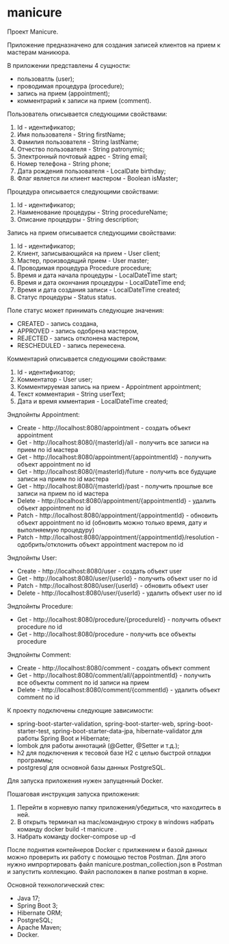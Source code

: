 # manicure

Проект Manicure.

Приложение предназначено для создания записей клиентов на прием к мастерам маникюра.

В приложении представлены 4 сущности:
- пользоватль (user);
- проводимая процедура (procedure);
- запись на прием (appointment);
- комментрарий к записи на прием (comment).

Пользователь описывается следующими свойствами:
1. Id - идентификатор;
2. Имя пользователя - String firstName;
3. Фамилия пользователя - String lastName;
4. Отчество пользователя - String patronymic;
5. Электронный почтовый адрес - String email;
6. Номер телефона - String phone;
7. Дата рождения пользователя - LocalDate birthday;
8. Флаг является ли клиент мастером - Boolean isMaster;

Процедура описывается следующими свойствами:
1. Id - идентификатор;
2. Наименование процедуры - String procedureName;
3. Описание процедуры - String description;

Запись на прием описывается следующими свойствами:
1. Id - идентификатор;
2. Клиент, записывающийся на прием - User client;
3. Мастер, производящий прием - User master;
4. Проводимая процедура Procedure procedure;
5. Время и дата начала процедуры - LocalDateTime start;
6. Время и дата окончания процедуры - LocalDateTime end;
7. Время и дата создания записи - LocalDateTime created;
8. Статус процедуры - Status status.

Поле статус может принимать следующие значения:
- CREATED - запись создана,
- APPROVED - запись одобрена мастером,
- REJECTED - запись отклонена мастером,
- RESCHEDULED - запись перенесена.

Комментарий описывается следующими свойствами:
1. Id - идентификатор;
2. Комментатор - User user;
3. Комментируемая запись на прием - Appointment appointment;
4. Текст комментария - String userText;
5. Дата и время кмментария - LocalDateTime created;

Эндпойнты Appointment:
- Create - http://localhost:8080/appointment  - создать объект appointment
- Get - http://localhost:8080/{masterId}/all - получить все записи на прием по id мастера
- Get - http://localhost:8080/appointment/{appointmentId}  - получить объект appointment по id
- Get - http://localhost:8080/{masterId}/future - получить все будущие записи на прием по id мастера
- Get - http://localhost:8080/{masterId}/past - получить прошлые все записи на прием по id мастера
- Delete - http://localhost:8080/appointment/{appointmentId}  - удалить объект appointment по id
- Patch - http://localhost:8080/appointment/{appointmentId}  - обновить объект appointment по id (обновить можно только время, дату и выполняемую процедуру)
- Patch - http://localhost:8080/appointment/{appointmentId}/resolution  - одобрить/отклонить объект appointment мастером по id

Эндпойнты User:
- Create - http://localhost:8080/user - создать объект user
- Get - http://localhost:8080/user/{userId} -  получить объект user по id
- Patch - http://localhost:8080/user/{userId} - обновить объект user
- Delete - http://localhost:8080/user/{userId} - удалить объект user по id

Эндпойнты Procedure:
- Get - http://localhost:8080/procedure/{procedureId} -  получить объект procedure по id
- Get - http://localhost:8080/procedure -  получить все объекты procedure

Эндпойнты Comment:
- Create - http://localhost:8080/comment - создать объект comment
- Get - http://localhost:8080/comment/all/{appointmentId} -  получить все объекты comment по id записи на прием
- Delete - http://localhost:8080/comment/{commentId} - удалить объект comment по id

К проекту подключены следующие зависимости:
- spring-boot-starter-validation, spring-boot-starter-web, spring-boot-starter-test, spring-boot-starter-data-jpa, hibernate-validator для работы Spring Boot и Hibernate;
- lombok для работы аннотаций (@Getter, @Setter и т.д.);
- h2 для подключения к тесовой базе H2 с целью быстрой отладки программы;
- postgresql для основной базы данных PostgreSQL.

Для запуска приложения нужен запущенный Docker.

Пошаговая инструкция запуска приложения:
1. Перейти в корневую папку приложения/убедиться, что находитесь в ней.
2. В открыть терминал на mac/командную строку в windows набрать команду docker build -t manicure .
3. Набрать команду docker-compose up -d

После поднятия контейнеров Docker с прилжением и базой данных можно проверить их работу с помощью тестов Postman. 
Для этого нужно импрортировать файл manicure.postman_collection.json в Postman и запустить коллекцию.
Файл расположен в папке postman в корне.

Основной технологический стек:
- Java 17;
- Spring Boot 3;
- Hibernate ORM;
- PostgreSQL;
- Apache Maven;
- Docker.




